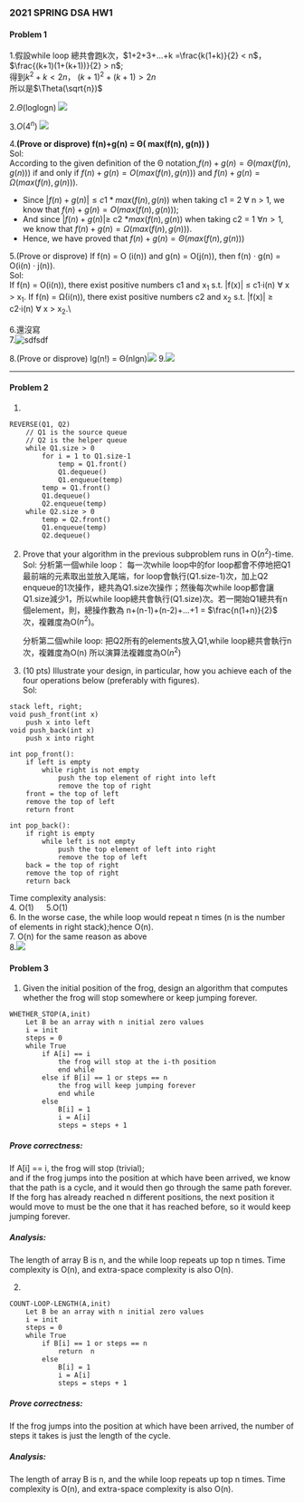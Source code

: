 ### 2021 SPRING DSA HW1
#### Problem 1
1.假設while loop 總共會跑k次，$1+2+3+...+k =\frac{k(1+k)}{2} < n$，$\frac{(k+1)(1+(k+1))}{2} > n$;\
得到$k^2 + k < 2n$， $(k+1)^2 + (k+1) > 2n$ \
所以是$\Theta(\sqrt{n})$

2.$\Theta$(loglogn) ![](https://i.imgur.com/sU9ogmy.png)

3.$O(4^n)$ ![](https://i.imgur.com/5gHSyBS.png)


4.**(Prove or disprove) f(n)+g(n) = Θ( max(f(n), g(n)) )**\
Sol:\
According to the given definition of the  Θ notation,$f(n)+g(n) = Θ( max(f(n), g(n)) )$ if and only if $f(n)+g(n) = O( max(f(n), g(n)) )$ 
and 
$f(n)+g(n) = \Omega( max(f(n), g(n)) )$. 
* Since $|f(n)+g(n)| \leqslant c1*max(f(n), g(n))$ when taking c1 = 2 $\forall$ n > 1, we know that $f(n)+g(n) = O( max(f(n), g(n)) )$; 
* And since $|f(n)+g(n)|\geqslant$ c2 $* max(f(n), g(n))$ 
when taking c2 = 1 $\forall n > 1$,
we know that $f(n)+g(n) = \Omega( max(f(n), g(n)) )$.
* Hence, we have proved that $f(n)+g(n) = Θ( max(f(n), g(n)) )$

5.(Prove or disprove) If f(n) = O (i(n)) and g(n) = O(j(n)), then f(n) · g(n) = O(i(n) · j(n)).\
Sol:\
If f(n) = O(i(n)), there exist positive numbers c1 and x$_1$ s.t. |f(x)| $\leqslant$ c1·i(n)  $\forall$ x > x$_1$.
If f(n) = Ω(i(n)), there exist positive numbers c2 and x$_2$ s.t. |f(x)|
$\geqslant$ c2·i(n)  $\forall$ x > x$_2$.\

6.還沒寫\
7.![sdfsdf](https://i.imgur.com/d66zdRj.png)

8.(Prove or disprove) lg(n!) = Θ(nlgn)![](https://i.imgur.com/H94noNz.png)
9.![](https://i.imgur.com/zeLsJVA.png)


---
#### Problem 2
1. 
```
REVERSE(Q1, Q2)
    // Q1 is the source queue
    // Q2 is the helper queue
    while Q1.size > 0
        for i = 1 to Q1.size-1
            temp = Q1.front()
            Q1.dequeue()
            Q1.enqueue(temp)
        temp = Q1.front()
        Q1.dequeue()
        Q2.enqueue(temp)
    while Q2.size > 0 
        temp = Q2.front()
        Q1.enqueue(temp)
        Q2.dequeue()
```

2. Prove that your algorithm in the previous subproblem runs in O($n^2$)-time.
Sol:
分析第一個while loop：
每一次while loop中的for loop都會不停地把Q1最前端的元素取出並放入尾端，for loop會執行(Q1.size-1)次，加上Q2 enqueue的1次操作，總共為Q1.size次操作；然後每次while loop都會讓Q1.size減少1，所以while loop總共會執行(Q1.size)次。若一開始Q1總共有n個element，則，總操作數為 n+(n-1)+(n-2)+...+1 = $\frac{n(1+n)}{2}$ 次，複雜度為O($n^2$)。  

    分析第二個while loop:
把Q2所有的elements放入Q1,while loop總共會執行n次，複雜度為O(n)
所以演算法複雜度為O($n^2$)




3. (10 pts) Illustrate your design, in particular, how you achieve each of the four operations below (preferably with figures).  
Sol:

```
stack left, right;
void push_front(int x)
    push x into left
void push_back(int x)
    push x into right
    
int pop_front():
    if left is empty
        while right is not empty
            push the top element of right into left
            remove the top of right
    front = the top of left
    remove the top of left
    return front
    
int pop_back():
    if right is empty
        while left is not empty
            push the top element of left into right
            remove the top of left
    back = the top of right
    remove the top of right
    return back
```
Time complexity analysis:  
4. O(1) &emsp; 5.O(1)  
6. In the worse case, the while loop would repeat n times (n is the number of elements in right stack);hence O(n).   
7. O(n) for the same reason as above\
8.![](https://i.imgur.com/5q0oecI.png)
#### Problem 3
1. Given the initial position of the frog, design an algorithm that computes whether the frog will stop somewhere or keep jumping forever.  
```
WHETHER_STOP(A,init)
    Let B be an array with n initial zero values
    i = init
    steps = 0
    while True
        if A[i] == i
            the frog will stop at the i-th position 
            end while
        else if B[i] == 1 or steps == n
            the frog will keep jumping forever
            end while
        else 
            B[i] = 1
            i = A[i]
            steps = steps + 1
```
##### Prove correctness:  
If A[i] == i, the frog will stop (trivial);\
and if the frog jumps into the position at which have been arrived, we know that the path is a cycle, and it would then go through the same path forever.\
If the forg has already reached n different positions, the next position it would move to must be the one that it has reached before, so it would keep jumping forever.
##### Analysis:
The length of array B is n, and the while loop repeats up top n times. Time complexity is O(n), and extra-space complexity is also O(n).

2. 

```
COUNT-LOOP-LENGTH(A,init)
    Let B be an array with n initial zero values
    i = init
    steps = 0
    while True
        if B[i] == 1 or steps == n
            return  n
        else 
            B[i] = 1
            i = A[i]
            steps = steps + 1
```
##### Prove correctness:
If the frog jumps into the position at which have been arrived, the number of steps it takes is just the length of the cycle.
##### Analysis:
The length of array B is n, and the while loop repeats up top n times. Time complexity is O(n), and extra-space complexity is also O(n).


